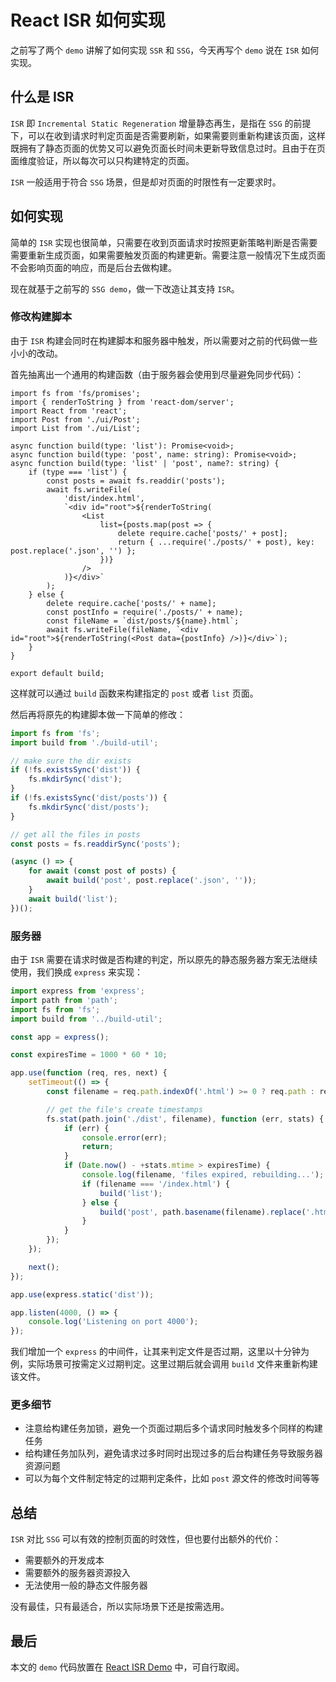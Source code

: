 # React ISR 如何实现

之前写了两个 `demo` 讲解了如何实现 `SSR` 和 `SSG`，今天再写个 `demo` 说在 `ISR` 如何实现。

## 什么是 ISR

`ISR` 即 `Incremental Static Regeneration` 增量静态再生，是指在 `SSG` 的前提下，可以在收到请求时判定页面是否需要刷新，如果需要则重新构建该页面，这样既拥有了静态页面的优势又可以避免页面长时间未更新导致信息过时。且由于在页面维度验证，所以每次可以只构建特定的页面。

`ISR` 一般适用于符合 `SSG` 场景，但是却对页面的时限性有一定要求时。

## 如何实现

简单的 `ISR` 实现也很简单，只需要在收到页面请求时按照更新策略判断是否需要需要重新生成页面，如果需要触发页面的构建更新。需要注意一般情况下生成页面不会影响页面的响应，而是后台去做构建。

现在就基于之前写的 `SSG demo`，做一下改造让其支持 `ISR`。

### 修改构建脚本

由于 `ISR` 构建会同时在构建脚本和服务器中触发，所以需要对之前的代码做一些小小的改动。

首先抽离出一个通用的构建函数（由于服务器会使用到尽量避免同步代码）：

```tsx
import fs from 'fs/promises';
import { renderToString } from 'react-dom/server';
import React from 'react';
import Post from './ui/Post';
import List from './ui/List';

async function build(type: 'list'): Promise<void>;
async function build(type: 'post', name: string): Promise<void>;
async function build(type: 'list' | 'post', name?: string) {
    if (type === 'list') {
        const posts = await fs.readdir('posts');
        await fs.writeFile(
            'dist/index.html',
            `<div id="root">${renderToString(
                <List
                    list={posts.map(post => {
                        delete require.cache['posts/' + post];
                        return { ...require('./posts/' + post), key: post.replace('.json', '') };
                    })}
                />
            )}</div>`
        );
    } else {
        delete require.cache['posts/' + name];
        const postInfo = require('./posts/' + name);
        const fileName = `dist/posts/${name}.html`;
        await fs.writeFile(fileName, `<div id="root">${renderToString(<Post data={postInfo} />)}</div>`);
    }
}

export default build;
```

这样就可以通过 `build` 函数来构建指定的 `post` 或者 `list` 页面。

然后再将原先的构建脚本做一下简单的修改：

```ts
import fs from 'fs';
import build from './build-util';

// make sure the dir exists
if (!fs.existsSync('dist')) {
    fs.mkdirSync('dist');
}
if (!fs.existsSync('dist/posts')) {
    fs.mkdirSync('dist/posts');
}

// get all the files in posts
const posts = fs.readdirSync('posts');

(async () => {
    for await (const post of posts) {
        await build('post', post.replace('.json', ''));
    }
    await build('list');
})();
```

### 服务器

由于 `ISR` 需要在请求时做是否构建的判定，所以原先的静态服务器方案无法继续使用，我们换成 `express` 来实现：

```typescript
import express from 'express';
import path from 'path';
import fs from 'fs';
import build from '../build-util';

const app = express();

const expiresTime = 1000 * 60 * 10;

app.use(function (req, res, next) {
    setTimeout(() => {
        const filename = req.path.indexOf('.html') >= 0 ? req.path : req.path + 'index.html';

        // get the file's create timestamps
        fs.stat(path.join('./dist', filename), function (err, stats) {
            if (err) {
                console.error(err);
                return;
            }
            if (Date.now() - +stats.mtime > expiresTime) {
                console.log(filename, 'files expired, rebuilding...');
                if (filename === '/index.html') {
                    build('list');
                } else {
                    build('post', path.basename(filename).replace('.html', ''));
                }
            }
        });
    });

    next();
});

app.use(express.static('dist'));

app.listen(4000, () => {
    console.log('Listening on port 4000');
});
```

我们增加一个 `express` 的中间件，让其来判定文件是否过期，这里以十分钟为例，实际场景可按需定义过期判定。这里过期后就会调用 `build` 文件来重新构建该文件。

### 更多细节

-   注意给构建任务加锁，避免一个页面过期后多个请求同时触发多个同样的构建任务
-   给构建任务加队列，避免请求过多时同时出现过多的后台构建任务导致服务器资源问题
-   可以为每个文件制定特定的过期判定条件，比如 `post` 源文件的修改时间等等

## 总结

`ISR` 对比 `SSG` 可以有效的控制页面的时效性，但也要付出额外的代价：

-   需要额外的开发成本
-   需要额外的服务器资源投入
-   无法使用一般的静态文件服务器

没有最佳，只有最适合，所以实际场景下还是按需选用。

## 最后

本文的 `demo` 代码放置在 [React ISR Demo](https://github.com/ZxBing0066/playground-public/tree/master/react-isr) 中，可自行取阅。
